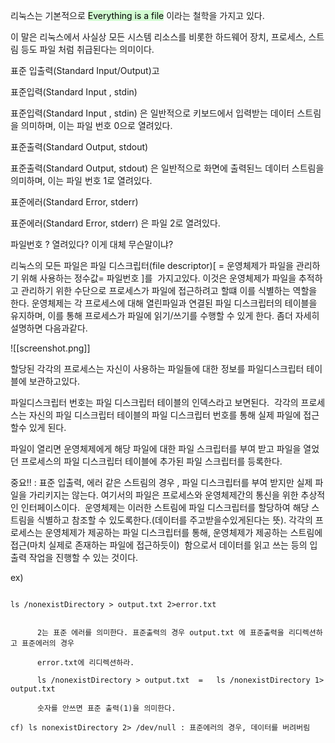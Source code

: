 리눅스는 기본적으로 <mark style="background: #BBFABBA6;">Everything is a file</mark> 이라는 철학을 가지고 있다. 

이 말은 리눅스에서 사실상 모든 시스템 리소스를 비롯한 하드웨어 장치, 프로세스, 스트림 등도 파일 처럼 취급된다는 의미이다. 

표준 입출력(Standard Input/Output)고 

  

표준입력(Standard Input , stdin)

표준입력(Standard Input , stdin) 은 일반적으로 키보드에서 입력받는 데이터 스트림을 의미하며, 이는 파일 번호 0으로 열려있다.

  

표준출력(Standard Output, stdout)

표준출력(Standard Output, stdout) 은 일반적으로 화면에 출력된느 데이터 스트림을 의미하며, 이는 파일 번호 1로 열려있다.  

  

표준에러(Standard Error, stderr)

표준에러(Standard Error, stderr) 은 파일 2로 열려있다.

파일번호 ? 열려있다? 이게 대체 무슨말이냐?

리눅스의 모든 파일은 파일 디스크립터(file descriptor)[ = 운영체제가 파일을 관리하기 위해 사용하는 정수값= 파일번호 ]를  가지고있다. 이것은 운영체제가 파일을 추적하고 관리하기 위한 수단으로 프로세스가 파일에 접근하려고 할떄 이를 식별하는 역할을 한다. 운영체제는 각 프로세스에 대해 열린파일과 연결된 파일 디스크립터의 테이블을 유지하며, 이를 통해 프로세스가 파일에 읽기/쓰기를 수행할 수 있게 한다. 좀더 자세히 설명하면 다음과같다.
         

![[screenshot.png]]

할당된 각각의 프로세스는 자신이 사용하는 파일들에 대한 정보를 파일디스크립터 테이블에 보관하고있다. 

파일디스크립터 번호는 파일 디스크립터 테이블의 인덱스라고 보면된다.  각각의 프로세스는 자신의 파일 디스크립터 테이블의 파일 디스크립터 번호를 통해 실제 파일에 접근할수 있게 된다. 

파일이 열리면 운영체제에게 해당 파일에 대한 파일 스크립터를 부여 받고 파일을 열었던 프로세스의 파일 디스크립터 테이블에 추가된 파일 스크립터를 등록한다.

중요!! : 표준 입출력, 에러 같은 스트림의 경우 , 파일 디스크립터를 부여 받지만 실제 파일을 가리키지는 않는다. 여기서의 파일은 프로세스와 운영체제간의 통신을 위한 추상적인 인터페이스이다.  운영체제는 이러한 스트림에 파일 디스크립터를 할당하여 해당 스트림을 식별하고 참조할 수 있도록한다.(데이터를 주고받을수있게된다는 뜻). 각각의 프로세스는 운영체제가 제공하는 파일 디스크립터를 통해, 운영체제가 제공하는 스트림에 접근(마치 실제로 존재하는 파일에 접근하듯이)  함으로서 데이터를 읽고 쓰는 등의 입출력 작업을 진행할 수 있는 것이다. 

ex)

```linux

ls /nonexistDirectory > output.txt 2>error.txt


      2는 표준 에러를 의미한다. 표준출력의 경우 output.txt 에 표준출력을 리디렉션하고 표준에러의 경우 

      error.txt에 리디렉션하라.

      ls /nonexistDirectory > output.txt  =   ls /nonexistDirectory 1> output.txt 

      숫자를 안쓰면 표준 출력(1)을 의미한다.   

cf) ls nonexistDirectory 2> /dev/null : 표준에러의 경우, 데이터를 버려버림
```

